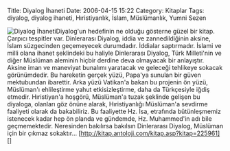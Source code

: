 Title: Diyalog İhaneti
Date: 2006-04-15 15:22
Category: Kitaplar
Tags: diyalog, diyalog ihaneti, Hıristiyanlık, İslam, Müslümanlık, Yumni Sezen

![Diyalog İhaneti][]Diyalog'un hedefinin ne olduğu gösterne güzel bir
kitap. Çarpıcı tespitler var. Dinlerarası Diyalog, iddia ve
zannedildiğinin aksine, İslam süzgecinden geçemeyecek durumdadır.
İddialar saptırmadır. İslami ve milli olana ihanet şeklindeki bu haliyle
Dinlerarası Diyalog, Türk Milleti'nin ve diğer Müslüman aleminin hiçbir
derdine deva olmayacak bir anlayıştır. Aksine iman ve maneviyat bunalımı
yaratacak ve geleceği tehlikeye sokacak görünümdedir. Bu hareketin
gerçek yüzü, Papa'ya sunulan bir güven mektubundan ibarettir. Arka yüzü
Vatikan'a bakan bu projenin ön yüzü, Müslüman'ı ehlileştirme yahut
etkisizleştirme, daha da Türkçesiyle iğdiş etmedir. Hıristiyan'a
hoşgörü, Müslüman'a tuzak şeklinde gelişen bu diyaloga, olanları göz
önüne alarak, Hıristiyanlığı Müslüman'a sevdirme faaliyeti olarak da
bakabiliriz. Bu faaliyette Hz. İsa, etrafında bütünleşmemiz istenecek
kadar hep ön planda ve gündemde, Hz. Muhammed'in adı bile geçmemektedir.
Neresinden bakılırsa bakılsın Dinlerarası Diyalog, Müslüman için bir
çıkmaz sokaktır... [http://kitap.antoloji.com/kitap.asp?kitap=225961][]

  [Diyalog İhaneti]: http://www.fatihhayrioglu.com/images/diyalog_ihaneti_yumni_sezer.gif
    "Diyalog İhaneti"
  [http://kitap.antoloji.com/kitap.asp?kitap=225961]: http://kitap.antoloji.com/kitap.asp?kitap=225961
